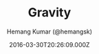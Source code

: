 ---
title: Gravity
github: https://github.com/hemangsk/Gravity
demo: https://hemangsk.github.io/Gravity
author: Hemang Kumar (@hemangsk)
ssg:
  - Jekyll
cms:
  - Markdown
date: 2016-03-30T20:26:09.000Z
description: 'Minimal is the new cool. '
draft: true
publish_date: '2016-03-30T20:26:09Z'
update_date: '2018-04-29T21:40:06Z'
github_star: 453
github_fork: 258
---
